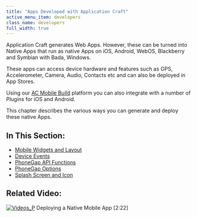 ```yaml
---
title: "Apps Developed with Application Craft"
active_menu_item: developers
class_name: developers
full_width: true
---
```



Application Craft generates Web Apps. However, these can be turned into Native Apps that run as native Apps on iOS, Android, WebOS, Blackberry and Symbian with Bada, Windows.

These apps can access device hardware and features such as GPS, Accelerometer, Camera, Audio, Contacts etc and can also be deployed in App Stores.

Using our [AC Mobile Build](/developers/documentation/ac-mobile-build-phonegap/cordova/ac-mobile-build/) platform you can also integrate with a number of Plugins for iOS and Android.

This chapter describes the various ways you can generate and deploy these native Apps.

## In This Section:

 - [Mobile Widgets and Layout](/developers/documentation/ac-mobile-build-phonegap/cordova/apps-developed-with-application-craft/mobile-widgets-and-layout)
 - [Device Events](/developers/documentation/ac-mobile-build-phonegap/cordova/apps-developed-with-application-craft/phonegap-specific-events)
 - [PhoneGap API Functions](/developers/documentation/ac-mobile-build-phonegap/cordova/apps-developed-with-application-craft/phonegap-functions)
 - [PhoneGap Options](/developers/documentation/ac-mobile-build-phonegap/cordova/apps-developed-with-application-craft/enabling-device-features)
 - [Splash Screen and Icon](/developers/documentation/ac-mobile-build-phonegap/cordova/apps-developed-with-application-craft/splash-screen-and-icon)

## Related Video:

[![Videos\_P](/img/docs/videos_p.png)](http://www.youtube.com/v/M9hLcnKOj04?autoplay=1&hd=1&fs=1&showsearch=0&rel=0&) Deploying a Native Mobile App [2:22]
